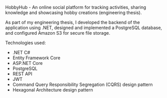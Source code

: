 HobbyHub - An online social platform for tracking activities, sharing knowledge and showcasing hobby creations (engineering thesis).

As part of my engineering thesis, I developed the backend of the application using .NET, designed and implemented a PostgreSQL database, and configured Amazon S3 for secure file storage.

Technologies used:
- .NET C#
- Entity Framework Core
- ASP.NET Core
- PostgreSQL
- REST API
- JWT
- Command Query Responsibility Segregation (CQRS) design pattern
- Hexagonal Architecture design pattern
